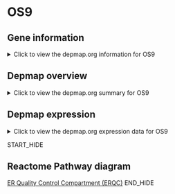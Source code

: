 <h1>OS9</h1>

<h2>Gene information</h2>
<details>
  <summary>Click to view the depmap.org information for OS9</summary>
  <iframe src="https://depmap.org/portal/gene/OS9?tab=about" style="border:none;width:100%;height:800px"></iframe>
</details>

<h2>Depmap overview</h2>
<details>
  <summary>Click to view the depmap.org summary for OS9</summary>
  <iframe src="https://depmap.org/portal/gene/OS9?tab=overview" style="border:none;width:100%;height:800px"></iframe>
</details>

<h2>Depmap expression</h2>
<details>
  <summary>Click to view the depmap.org expression data for OS9</summary>
  <iframe src="https://depmap.org/portal/gene/OS9?tab=characterization" style="border:none;width:100%;height:800px"></iframe>
</details>


START_HIDE
<h2>Reactome Pathway diagram</h2>
<a href="https://reactome.org/PathwayBrowser/#/R-HSA-901032">ER Quality Control Compartment (ERQC)</a>
END_HIDE


